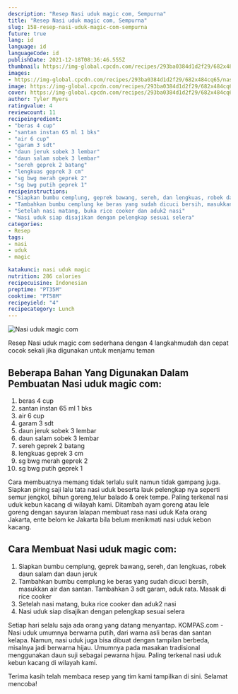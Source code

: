 ```yaml
---
description: "Resep Nasi uduk magic com, Sempurna"
title: "Resep Nasi uduk magic com, Sempurna"
slug: 158-resep-nasi-uduk-magic-com-sempurna
future: true
lang: id
language: id
languageCode: id
publishDate: 2021-12-18T08:36:46.555Z 
thumbnail: https://img-global.cpcdn.com/recipes/293ba0384d1d2f29/682x484cq65/nasi-uduk-magic-com-foto-resep-utama.png
images:
- https://img-global.cpcdn.com/recipes/293ba0384d1d2f29/682x484cq65/nasi-uduk-magic-com-foto-resep-utama.png
image: https://img-global.cpcdn.com/recipes/293ba0384d1d2f29/682x484cq65/nasi-uduk-magic-com-foto-resep-utama.png
cover: https://img-global.cpcdn.com/recipes/293ba0384d1d2f29/682x484cq65/nasi-uduk-magic-com-foto-resep-utama.png
author: Tyler Myers
ratingvalue: 4
reviewcount: 11
recipeingredient:
- "beras 4 cup"
- "santan instan 65 ml 1 bks"
- "air 6 cup"
- "garam 3 sdt"
- "daun jeruk sobek 3 lembar"
- "daun salam sobek 3 lembar"
- "sereh geprek 2 batang"
- "lengkuas geprek 3 cm"
- "sg bwg merah geprek 2"
- "sg bwg putih geprek 1"
recipeinstructions:
- "Siapkan bumbu cemplung, geprek bawang, sereh, dan lengkuas, robek daun salam dan daun jeruk"
- "Tambahkan bumbu cemplung ke beras yang sudah dicuci bersih, masukkan air dan santan. Tambahkan 3 sdt garam, aduk rata. Masak di rice cooker"
- "Setelah nasi matang, buka rice cooker dan aduk2 nasi"
- "Nasi uduk siap disajikan dengan pelengkap sesuai selera"
categories:
- Resep
tags:
- nasi
- uduk
- magic

katakunci: nasi uduk magic 
nutrition: 286 calories
recipecuisine: Indonesian
preptime: "PT35M"
cooktime: "PT58M"
recipeyield: "4"
recipecategory: Lunch
---
```



![Nasi uduk magic com](https://img-global.cpcdn.com/recipes/293ba0384d1d2f29/682x484cq65/nasi-uduk-magic-com-foto-resep-utama.png)

Resep Nasi uduk magic com  sederhana dengan 4 langkahmudah dan cepat cocok sekali jika digunakan untuk menjamu teman

<!--inarticleads1-->

## Beberapa Bahan Yang Digunakan Dalam Pembuatan Nasi uduk magic com:

1. beras 4 cup
1. santan instan 65 ml 1 bks
1. air 6 cup
1. garam 3 sdt
1. daun jeruk sobek 3 lembar
1. daun salam sobek 3 lembar
1. sereh geprek 2 batang
1. lengkuas geprek 3 cm
1. sg bwg merah geprek 2
1. sg bwg putih geprek 1

Cara membuatnya memang tidak terlalu sulit namun tidak gampang juga. Siapkan piring saji lalu tata nasi uduk beserta lauk pelengkap nya seperti semur jengkol, bihun goreng,telur balado &amp; orek tempe. Paling terkenal nasi uduk kebun kacang di wilayah kami. Ditambah ayam goreng atau lele goreng dengan sayuran lalapan membuat rasa nasi uduk Kata orang Jakarta, ente belom ke Jakarta bila belum menikmati nasi uduk kebon kacang. 

<!--inarticleads2-->

## Cara Membuat Nasi uduk magic com:

1. Siapkan bumbu cemplung, geprek bawang, sereh, dan lengkuas, robek daun salam dan daun jeruk
1. Tambahkan bumbu cemplung ke beras yang sudah dicuci bersih, masukkan air dan santan. Tambahkan 3 sdt garam, aduk rata. Masak di rice cooker
1. Setelah nasi matang, buka rice cooker dan aduk2 nasi
1. Nasi uduk siap disajikan dengan pelengkap sesuai selera


Setiap hari selalu saja ada orang yang datang menyantap. KOMPAS.com - Nasi uduk umumnya berwarna putih, dari warna asli beras dan santan kelapa. Namun, nasi uduk juga bisa dibuat dengan tampilan berbeda, misalnya jadi berwarna hijau. Umumnya pada masakan tradisional menggunakan daun suji sebagai pewarna hijau. Paling terkenal nasi uduk kebun kacang di wilayah kami. 

Terima kasih telah membaca resep yang tim kami tampilkan di sini. Selamat mencoba!
